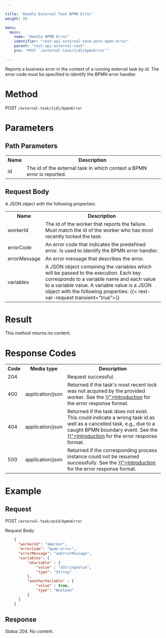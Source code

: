 ```yaml
---

title: 'Handle External Task BPMN Error'
weight: 80

menu:
  main:
    name: "Handle BPMN Error"
    identifier: "rest-api-external-task-post-bpmn-error"
    parent: "rest-api-external-task"
    pre: "POST `/external-task/{id}/bpmnError`"

---
```



Reports a business error in the context of a running external task by id. The error code must be specified to identify the BPMN error handler.

# Method

POST `/external-task/{id}/bpmnError`


# Parameters

## Path Parameters

<table class="table table-striped">
  <tr>
    <th>Name</th>
    <th>Description</th>
  </tr>
  <tr>
    <td>id</td>
    <td>The id of the external task in which context a BPMN error is reported.</td>
  </tr>
</table>

## Request Body

A JSON object with the following properties:

<table class="table table-striped">
  <tr>
    <th>Name</th>
    <th>Description</th>
  </tr>
  <tr>
    <td>workerId</td>
    <td>The id of the worker that reports the failure. Must match the id of the worker who has most recently locked the task.</td>
  </tr>
  <tr>
    <td>errorCode</td>
    <td>An error code that indicates the predefined error. Is used to identify the BPMN error handler.</td>
  </tr>
  <tr>
    <td>errorMessage</td>
    <td>An error message that describes the error.</td>
  </tr>
  <tr>
    <td>variables</td>
    <td>A JSON object containing the variables which will be passed to the execution. Each key corresponds to a variable name and each value to a variable value. A variable value is a JSON object with the following properties:
    {{< rest-var-request transient="true">}}</td>
  </tr>
</table>


# Result

This method returns no content.


# Response Codes

<table class="table table-striped">
  <tr>
    <th>Code</th>
    <th>Media type</th>
    <th>Description</th>
  </tr>
  <tr>
    <td>204</td>
    <td></td>
    <td>Request successful.</td>
  </tr>
  <tr>
    <td>400</td>
    <td>application/json</td>
    <td>Returned if the task's most recent lock was not acquired by the provided worker. See the <a href="../../reference/rest/overview/_index.md#error-handling" >}}">Introduction</a> for the error response format.</td>
  </tr>
  <tr>
    <td>404</td>
    <td>application/json</td>
    <td>Returned if the task does not exist. This could indicate a wrong task id as well as a cancelled task, e.g., due to a caught BPMN boundary event. See the <a href="../../reference/rest/overview/_index.md#error-handling" >}}">Introduction</a> for the error response format.</td>
  </tr>
  <tr>
    <td>500</td>
    <td>application/json</td>
    <td>Returned if the corresponding process instance could not be resumed successfully. See the <a href="../../reference/rest/overview/_index.md#error-handling" >}}">Introduction</a> for the error response format.</td>
  </tr>
</table>

# Example

## Request

POST `/external-task/anId/bpmnError`

Request Body:

```json
    {
      "workerId": "aWorker",
      "errorCode": "bpmn-error",
      "errorMessage": "anErrorMessage",
      "variables": {
          "aVariable" : {
              "value" : "aStringValue",
              "type": "String"
          },
          "anotherVariable" : {
              "value" : true,
              "type": "Boolean"
          }
      }
    }
```

## Response

Status 204. No content.
